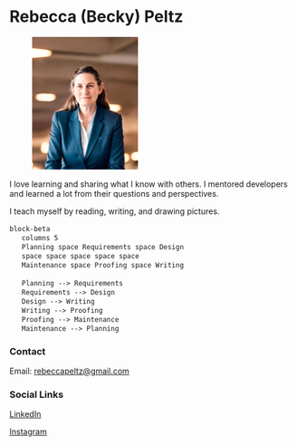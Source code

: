 # Rebecca (Becky) Peltz

<figure><img src=".gitbook/assets/beckypeltz.jpeg" alt="" width="187"><figcaption></figcaption></figure>

I love learning and sharing what I know with others. I mentored developers and learned a lot from their questions and perspectives. &#x20;

I teach myself by reading, writing, and drawing pictures.&#x20;

```mermaid
block-beta
   columns 5
   Planning space Requirements space Design
   space space space space space
   Maintenance space Proofing space Writing

   Planning --> Requirements
   Requirements --> Design
   Design --> Writing
   Writing --> Proofing
   Proofing --> Maintenance
   Maintenance --> Planning
```

###

### Contact

Email: [rebeccapeltz@gmail.com](mailto:rebeccapeltz@gmail.com)

### Social Links

[LinkedIn](https://www.linkedin.com/in/rebeccapeltz/)

[Instagram](https://www.instagram.com/rebeccapeltz/)

